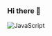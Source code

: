 ### Hi there 👋

![JavaScript](https://img.shields.io/badge/javascript-%23323330.svg?style=for-the-badge&logo=javascript&logoColor=%7B68EE)

